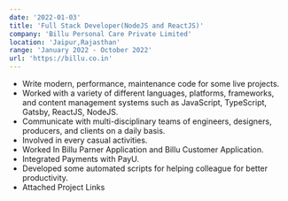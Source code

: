 ```yaml
---
date: '2022-01-03'
title: 'Full Stack Developer(NodeJS and ReactJS)'
company: 'Billu Personal Care Private Limited'
location: 'Jaipur,Rajasthan'
range: 'January 2022 - October 2022'
url: 'https://billu.co.in'
---
```


- Write modern, performance, maintenance code for some live projects.
- Worked with a variety of different languages, platforms, frameworks, and content management systems such as JavaScript, TypeScript, Gatsby, ReactJS, NodeJS.
- Communicate with multi-disciplinary teams of engineers, designers, producers, and clients on a daily basis.
- Involved in every casual activities.
- Worked In Billu Parner Application and Billu Customer Application.
- Integrated Payments with PayU.
- Developed some automated scripts for helping colleague for better productivity.
- Attached Project Links 
